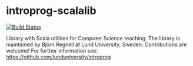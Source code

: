 # introprog-scalalib

[![Build Status](https://travis-ci.org/lunduniversity/luscala.svg?branch=master)](https://travis-ci.org/lunduniversity/introprog-scalalib)

Library with Scala utilities for Computer Science teaching. The library is maintained by Björn Regnell at Lund University, Sweden. Contributions are welcome! For further information see: https://github.com/lunduniversity/introprog

